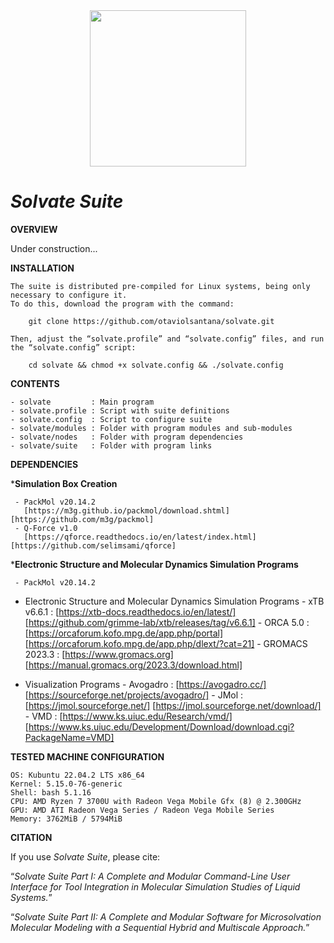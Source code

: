 <div align="center">
<img src="https://user-images.githubusercontent.com/69423088/253824433-a6b55273-b084-4283-a0b6-b8d40bc52890.png" width="250px"/>
</div>

# _**Solvate Suite**_

**OVERVIEW**

Under construction...

**INSTALLATION**

	The suite is distributed pre-compiled for Linux systems, being only necessary to configure it.
	To do this, download the program with the command:
 
		git clone https://github.com/otaviolsantana/solvate.git
  
	Then, adjust the “solvate.profile” and “solvate.config” files, and run the “solvate.config” script:

		cd solvate && chmod +x solvate.config && ./solvate.config
 
**CONTENTS**

	- solvate         : Main program
	- solvate.profile : Script with suite definitions
	- solvate.config  : Script to configure suite
	- solvate/modules : Folder with program modules and sub-modules
	- solvate/nodes   : Folder with program dependencies
	- solvate/suite   : Folder with program links

**DEPENDENCIES**

   ***Simulation Box Creation**

     - PackMol v20.14.2
       [https://m3g.github.io/packmol/download.shtml]      [https://github.com/m3g/packmol]
     - Q-Force v1.0
       [https://qforce.readthedocs.io/en/latest/index.html][https://github.com/selimsami/qforce]

   ***Electronic Structure and Molecular Dynamics Simulation Programs**


     - PackMol v20.14.2


   * Electronic Structure and Molecular Dynamics Simulation Programs
	- xTB v6.6.1       : [https://xtb-docs.readthedocs.io/en/latest/]        [https://github.com/grimme-lab/xtb/releases/tag/v6.6.1]
	- ORCA 5.0         : [https://orcaforum.kofo.mpg.de/app.php/portal]      [https://orcaforum.kofo.mpg.de/app.php/dlext/?cat=21]
	- GROMACS 2023.3   : [https://www.gromacs.org]                           [https://manual.gromacs.org/2023.3/download.html]

   * Visualization Programs
	- Avogadro         : [https://avogadro.cc/]                              [https://sourceforge.net/projects/avogadro/]
	- JMol             : [https://jmol.sourceforge.net/]                     [https://jmol.sourceforge.net/download/]
	- VMD              : [https://www.ks.uiuc.edu/Research/vmd/]             [https://www.ks.uiuc.edu/Development/Download/download.cgi?PackageName=VMD]

**TESTED MACHINE CONFIGURATION**

	OS: Kubuntu 22.04.2 LTS x86_64 
	Kernel: 5.15.0-76-generic 
	Shell: bash 5.1.16 
	CPU: AMD Ryzen 7 3700U with Radeon Vega Mobile Gfx (8) @ 2.300GHz 
	GPU: AMD ATI Radeon Vega Series / Radeon Vega Mobile Series 
	Memory: 3762MiB / 5794MiB 

**CITATION**

If you use _Solvate Suite_, please cite:

“_Solvate Suite Part I: A Complete and Modular Command-Line User Interface for Tool Integration in Molecular Simulation Studies of Liquid Systems._”

“_Solvate Suite Part II: A Complete and Modular Software for Microsolvation Molecular Modeling with a Sequential Hybrid and Multiscale Approach._”
